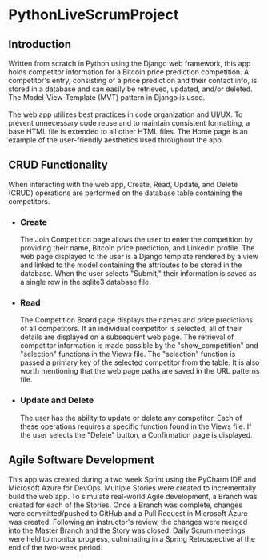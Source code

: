 # PythonLiveScrumProject

<h2>Introduction</h2>
Written from scratch in Python using the Django web framework, this app holds competitor information for a Bitcoin price prediction competition. A competitor's entry, consisting of a price prediction and their contact info, is stored in a database and can easily be retrieved, updated, and/or deleted. The Model-View-Template (MVT) pattern in Django is used.
<br><br>
The web app utilizes best practices in code organization and UI/UX. To prevent unnecessary code reuse and to maintain consistent formatting, a base HTML file is extended to all other HTML files. The Home page is an example of the user-friendly aesthetics used throughout the app.

<h2>CRUD Functionality</h2>
When interacting with the web app, Create, Read, Update, and Delete (CRUD) operations are performed on the database table containing the competitors.
<ul>
 <li><h3>Create</h3></li>
 The Join Competition page allows the user to enter the competition by providing their name, Bitcoin price prediction, and LinkedIn profile. The web page displayed to the user is a Django template rendered by a view and linked to the model containing the attributes to be stored in the database. When the user selects "Submit," their information is saved as a single row in the sqlite3 database file. 
  <li><h3>Read</h3></li>
 The Competition Board page displays the names and price predictions of all competitors. If an individual competitor is selected, all of their details are displayed on a subsequent web page. The retrieval of competitor information is made possible by the "show_competition" and "selection" functions in the Views file. The "selection" function is passed a primary key of the selected competitor from the table. It is also worth mentioning that the web page paths are saved in the URL patterns file.
   <li><h3>Update and Delete</h3></li>
 The user has the ability to update or delete any competitor. Each of these operations requires a specific function found in the Views file. If the user selects the "Delete" button, a Confirmation page is displayed.
</ul>

<h2>Agile Software Development</h2>
This app was created during a two week Sprint using the PyCharm IDE and Microsoft Azure for DevOps. Multiple Stories were created to incrementally build the web app. To simulate real-world Agile development, a Branch was created for each of the Stories. Once a Branch was complete, changes were committed/pushed to GitHub and a Pull Request in Microsoft Azure was created. Following an instructor's review, the changes were merged into the Master Branch and the Story was closed. Daily Scrum meetings were held to monitor progress, culminating in a Spring Retrospective at the end of the two-week period. 
